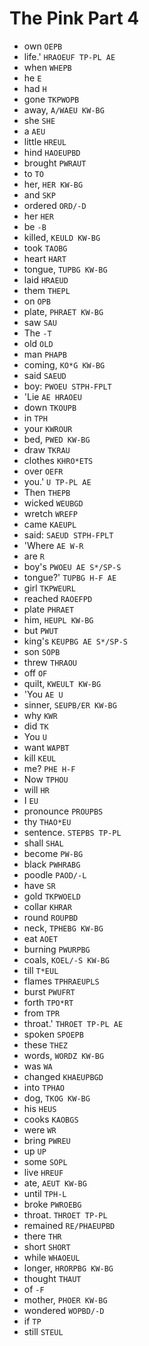 # The Pink Part 4

* own `OEPB`
* life.' `HRAOEUF TP-PL AE`
* when `WHEPB`
* he `E`
* had `H`
* gone `TKPWOPB`
* away, `A/WAEU KW-BG`
* she `SHE`
* a `AEU`
* little `HREUL`
* hind `HAOEUPBD`
* brought `PWRAUT`
* to `TO`
* her, `HER KW-BG`
* and `SKP`
* ordered `ORD/-D`
* her `HER`
* be `-B`
* killed, `KEULD KW-BG`
* took `TAOBG`
* heart `HART`
* tongue, `TUPBG KW-BG`
* laid `HRAEUD`
* them `THEPL`
* on `OPB`
* plate, `PHRAET KW-BG`
* saw `SAU`
* The `-T`
* old `OLD`
* man `PHAPB`
* coming, `KO*G KW-BG`
* said `SAEUD`
* boy: `PWOEU STPH-FPLT`
* 'Lie `AE HRAOEU`
* down `TKOUPB`
* in `TPH`
* your `KWROUR`
* bed, `PWED KW-BG`
* draw `TKRAU`
* clothes `KHRO*ETS`
* over `OEFR`
* you.' `U TP-PL AE`
* Then `THEPB`
* wicked `WEUBGD`
* wretch `WREFP`
* came `KAEUPL`
* said: `SAEUD STPH-FPLT`
* 'Where `AE W-R`
* are `R`
* boy's `PWOEU AE S*/SP-S`
* tongue?' `TUPBG H-F AE`
* girl `TKPWEURL`
* reached `RAOEFPD`
* plate `PHRAET`
* him, `HEUPL KW-BG`
* but `PWUT`
* king's `KEUPBG AE S*/SP-S`
* son `SOPB`
* threw `THRAOU`
* off `OF`
* quilt, `KWEULT KW-BG`
* 'You `AE U`
* sinner, `SEUPB/ER KW-BG`
* why `KWR`
* did `TK`
* You `U`
* want `WAPBT`
* kill `KEUL`
* me? `PHE H-F`
* Now `TPHOU`
* will `HR`
* I `EU`
* pronounce `PROUPBS`
* thy `THAO*EU`
* sentence. `STEPBS TP-PL`
* shall `SHAL`
* become `PW-BG`
* black `PWHRABG`
* poodle `PAOD/-L`
* have `SR`
* gold `TKPWOELD`
* collar `KHRAR`
* round `ROUPBD`
* neck, `TPHEBG KW-BG`
* eat `AOET`
* burning `PWURPBG`
* coals, `KOEL/-S KW-BG`
* till `T*EUL`
* flames `TPHRAEUPLS`
* burst `PWUFRT`
* forth `TPO*RT`
* from `TPR`
* throat.' `THROET TP-PL AE`
* spoken `SPOEPB`
* these `THEZ`
* words, `WORDZ KW-BG`
* was `WA`
* changed `KHAEUPBGD`
* into `TPHAO`
* dog, `TKOG KW-BG`
* his `HEUS`
* cooks `KAOBGS`
* were `WR`
* bring `PWREU`
* up `UP`
* some `SOPL`
* live `HREUF`
* ate, `AEUT KW-BG`
* until `TPH-L`
* broke `PWROEBG`
* throat. `THROET TP-PL`
* remained `RE/PHAEUPBD`
* there `THR`
* short `SHORT`
* while `WHAOEUL`
* longer, `HRORPBG KW-BG`
* thought `THAUT`
* of `-F`
* mother, `PHOER KW-BG`
* wondered `WOPBD/-D`
* if `TP`
* still `STEUL`
